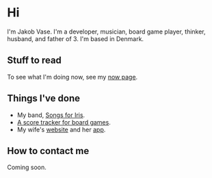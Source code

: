 # Hi

I'm Jakob Vase. I'm a developer, musician, board game player, thinker, husband,
and father of 3. I'm based in Denmark.

## Stuff to read

To see what I'm doing now, see my [now page](/now).

## Things I've done

- My band, [Songs for Iris](https://songsforiris.dk).
- [A score tracker for board games](https://score-tracker.vase.dev).
- My wife's [website](https://majavase.dk) and her
  [app](https://chocolat.dk/app-link).

## How to contact me

Coming soon.
